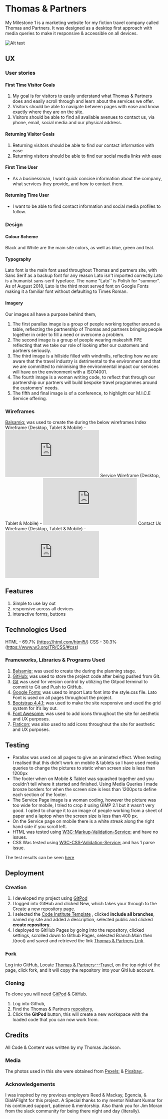 # Thomas & Partners
My Milestone 1 is a marketing website for my fiction travel company called Thomas and Partners. It was designed as a desktop first approach with media queries to make it responsive & accessible on all devices.

![Alt text](https://raw.githubusercontent.com/coopsx/Thomas-Partners---Travel/main/responsive.jpg)

## UX

### User stories

#### First Time Visitor Goals
1. My goal is for visitors to easily understand what Thomas & Partners does and easily scroll through and learn about the services we offer. 
2. Visitors should be able to navigate between pages with ease and know exactly where they are on the site.
3. Visitors should be able to find all available avenues to contact us, via phone, email, social media and our physical address.

#### Returning Visitor Goals
1. Returning visitors should be able to find our contact information with ease
2. Returning visitors should be able to find our social media links with ease

#### First Time User 
* As a businessman, I want quick concise information about the company, what services they provide, and how to contact them.

#### Returning Time User 
* I want to be able to find contact information and social media profiles to follow.

### Design

#### Colour Scheme
Black and White are the main site colors, as well as blue, green and teal.

#### Typography
Lato font is the main font used throughout Thomas and partners site, with Sans Serif as a backup font for any reason Lato isn't imported correctly.Lato is a humanist sans-serif typeface. The name "Lato'' is Polish for "summer". As of August 2018, Lato is the third most served font on Google Fonts making it a familiar font without defaulting to Times Roman.

#### Imagery
Our images all have a purpose behind them, 
1. The first parallax image is a group of people working together around a table, reflecting the partnership of Thomas and partners bringing people together in order to fill a need or overcome a problem.
2. The second image is a group of people wearing makeshift PPE reflecting that we take our role of looking after our customers and partners seriously. 
3. The third image is a hillside filled with windmills, reflecting how we are aware that the travel industry is detrimental to the environment and that we are committed to minimising the environmental impact our services will have on the environment with a ISO14001.
4. The fourth image is a woman writing code, to reflect that through our partnership our partners will build bespoke travel programmes around the customers' needs. 
5. The fifth and final image is of a conference, to highlight our M.I.C.E Service offering. 

### Wireframes
[Balsamiq:](https://balsamiq.com/) was used to create the during the below wireframes
Index Wireframe (Desktop, Tablet & Mobile) - ![Index.](https://raw.githubusercontent.com/coopsx/Thomas-Partners---Travel/main/Index%20Wireframe.pdf)
Service Wireframe (Desktop, Tablet & Mobile) - ![Alt text](https://raw.githubusercontent.com/coopsx/Thomas-Partners---Travel/main/Service%20Wireframe.pdf)
Contact Us Wireframe (Desktop, Tablet & Mobile) - ![Alt text](https://raw.githubusercontent.com/coopsx/Thomas-Partners---Travel/main/Contact%20Wireframe.pdf)

## Features
1. Simple to use lay out
2. responsive across all devices 
3. interactive forms, buttons

## Technologies Used
HTML - 69.7% (https://html.com/html5/)
CSS - 30.3% (https://www.w3.org/TR/CSS/#css)

### Frameworks, Libraries & Programs Used
1. [Balsamiq:](https://balsamiq.com/) was used to create the during the planning stage.
2. [GitHub:](https://github.com/) was used to store the project code after being pushed from Git.
3. [Git](https://git-scm.com/) was used for version control by utilizing the Gitpod terminal to commit to Git and Push to GitHub.
4. [Google Fonts:](https://fonts.google.com/) was used to import Lato font into the style.css file. Lato Font is used on all pages throughout the project.
5. [Bootstrap 4.4.1:](https://getbootstrap.com/docs/4.4/getting-started/introduction/) was used to make the site responsive and used the grid system for it’s lay out. 
6. [Font Awesome:](https://fontawesome.com/) was used to add icons throughout the site for aesthetic and UX purposes. 
7. [Flaticon:](https://www.flaticon.com/) was also used to add icons throughout the site for aesthetic and UX purposes.

## Testing
* Parallax was used on all pages to give an animated effect. When testing I realised that this didn’t work on mobile & tablets so I have used media queries to change the pictures to static when screen size is less than 1200px 
* The footer when on Mobile & Tablet was squashed together and you couldn’t tell where it started and finished. Using Media Queries I made bronze borders for when the screen size is less than 1200px to define each section of the footer. 
* The Service Page image is a woman coding, however the picture was too wide for mobile, I tried to crop it using GIMP 2.1 but it wasn’t very good. I opted to change it to an image of people working from a sheet of paper and a laptop when the screen size is less than 400 px. 
* On the Service page on mobile there is a white streak along the right hand side if you scroll left.
* HTML was tested using [W3C-Markup-Validation-Service:](https://validator.w3.org/) and have no issues. 
* CSS Was tested using [W3C-CSS-Validation-Service:](https://jigsaw.w3.org/css-validator/) and has 1 parse issue.

The test results can be seen [here](https://github.com/coopsx/Thomas-Partners---Travel/blob/main/W3%20HTML%20%26%20CSS%20Test%20Results.pdf)

## Deployment

### Creation
1. I developed my project using [GitPod](https://www.gitpod.io/) 
2. I logged into GitHub and clicked New, which takes your through to the Create a new repository page.
3. I selected the [Code Institute Template](https://github.com/Code-Institute-Org/gitpod-full-template) , clicked **include all branches**, named my site and added a description, selected public and clicked **create repository**. 
4. I deployed to GitHub Pages by going into the repository, clicked settings, scrolled down to Github Pages, selected Branch:Main then /(root) and saved and retrieved the link [Thomas & Partners Link](https://coopsx.github.io/Thomas-Partners---Travel/).

### Fork
Log into GitHub, Locate [Thomas & Partners---Travel](https://github.com/coopsx/Thomas-Partners---Travel), on the top right of the page, click fork, and it will copy the repository into your GitHub account. 

### Cloning
To clone you will need [GitPod]() & GitHub. 
1. Log into Github,
2. Find the Thomas & Partners [repository](https://github.com/coopsx/Thomas-Partners---Travel),
3. Click the **GitPod** button, this will create a new workspace with the loaded code that you can now work from. 

## Credits
All Code & Content was written by my Thomas Jackson.

### Media
The photos used in this site were obtained from [Pexels:](https://www.pexels.com/) & [Pixabay:](https://pixabay.com/).

### Acknowledgements
I was inspired by my previous employers Reed & Mackay, Egencia, & DialAFlight for this project.
A Special thanks to my mentor Nishant Kumar for his continued support, patience & mentorship.
Also thank you for Jim Moran from the slack community for being there night and day (literally).

